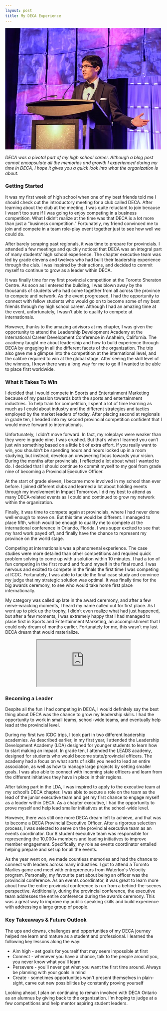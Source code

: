```yaml
---
layout: post
title: My DECA Experience
---
```


![](/images/banner-in.jpg)

*DECA was a pivotal part of my high school career. Although a blog post cannot encapsulate all the memories and growth I experienced during my time in DECA, I hope it gives you a quick look into what the organization is about.*

### Getting Started
It was my first week of high school when one of my best friends told me I should check out the introductory meeting for a club called DECA. After learning about the club at the meeting, I was quite reluctant to join because I wasn’t too sure if I was going to enjoy competing in a business competition. What I didn’t realize at the time was that DECA is a lot more than just a “business competition.” Fortunately, my friend convinced me to join and compete in a team role-play event together just to see how well we could do.

After barely scraping past regionals, it was time to prepare for provincials. I attended a few meetings and quickly noticed that DECA was an integral part of many students' high school experience. The chapter executive team was led by grade elevens and twelves who had built their leadership experience through the club. I was inspired by their actions, and decided to commit myself to continue to grow as a leader within DECA. 

<!--excerpt-->

It was finally time for my first provincial competition at the Toronto Sheraton Centre. As soon as I entered the building, I was blown away by the thousands of students who had come together from all across the province to compete and network. As the event progressed, I had the opportunity to connect with fellow students who would go on to become some of my best friends through my high school career. Although I had an amazing time at the event, unfortunately, I wasn’t able to qualify to compete at internationals. 

However, thanks to the amazing advisors at my chapter, I was given the opportunity to attend the Leadership Development Academy at the International Career Development Conference in Anaheim, California. The academy taught me about leadership and how to build experience through DECA by engaging in all the different facets of the organization. The trip also gave me a glimpse into the competition at the international level, and the calibre required to win at the global stage. After seeing the skill level of the winners, I knew there was a long way for me to go if I wanted to be able to place first worldwide.

### What It Takes To Win
I decided that I would compete in Sports and Entertainment Marketing because of my passion towards both the sports and entertainment industries. To help train for competition, I spent a lot of time learning as much as I could about industry and the different strategies and tactics employed by the market leaders of today. After placing second at regionals in grade ten, I headed into my second provincial competition confident that I would move forward to internationals. 

Unfortunately, I didn’t move forward. In fact, my roleplays were weaker than they were in grade nine. I was crushed. But that’s when I learned you can’t just win something based on a little bit of extra effort. If you really want to win, you shouldn’t be spending hours and hours locked up in a room studying, but instead, develop an unwavering focus towards your vision. During the months after provincials, I reflected a lot about what I wanted to do. I decided that I should continue to commit myself to my goal from grade nine of becoming a Provincial Executive Officer. 

At the start of grade eleven, I became more involved in my school than ever before. I joined different clubs and learned a lot about holding events through my involvement in Impact Tomorrow.  I did my best to attend as many DECA-related events as I could and continued to grow my network within the organization.

Finally, it was time to compete again at provincials, where I had never done well enough to move on. But this time would be different. I managed to place fifth, which would be enough to qualify me to compete at the international conference in Orlando, Florida. I was super excited to see that my hard work payed off, and finally have the chance to represent my province on the world stage.

Competing at internationals was a phenomenal experience. The case studies were more detailed than other competitions and required quick problem solving to come up with a solution within 10 minutes. I had a ton of fun competing in the first round and found myself in the final round. I was nervous and excited to compete in the finals the first time I was competing at ICDC. Fortunately, I was able to tackle the final case study and convince my judge that my strategic solution was optimal. It was finally time for the big awards ceremony, to see who would take home first place internationally. 

My category was called up late in the award ceremony, and after a few nerve-wracking moments, I heard my name called out for first place. As I went up to pick up the trophy, I didn’t even realize what had just happened, but after a few moments, I was extremely happy that I had managed to place first in Sports and Entertainment Marketing, an accomplishment that I could only dream of months earlier. Fortunately for me, this wasn’t my last DECA dream that would materialize. 
<center>
<iframe src="http://www.youtube.com/embed/loXPOB3yddQ?color=white&theme=light"></iframe>
</center>

### Becoming a Leader 
Despite all the fun I had competing in DECA, I would definitely say the best thing about DECA was the chance to grow my leadership skills. I had the opportunity to work in small teams, school-wide teams, and eventually help lead at the provincial level. 

During my first two ICDC trips, I took part in two different leadership academies. As described earlier, in my first year, I attended the Leadership Development Academy (LDA) designed for younger students to learn how to start making an impact. In grade ten, I attended the LEADS academy, designed for students who would become state/provincial officers. The academy had a focus on what sorts of skills you need to lead an entire association, as well as how to manage large projects by setting smaller goals. I was also able to connect with incoming state officers and learn from the different initiatives they have in place in their regions.

After taking part in the LDA, I was inspired to apply to the executive team at my school’s DECA chapter. I was able to secure a role on the team as the lead of the junior executive team and get my first chance to engage myself as a leader within DECA. As a chapter executive, I had the opportunity to prove myself and help lead smaller initiatives at the school-wide level. 

However, there was still one more DECA dream left to achieve, and that was to become a DECA Provincial Executive Officer. After a rigorous selection process, I was selected to serve on the provincial executive team as an events coordinator. Our 8 student executive team was responsible for representing the 10,000+ members and leading initiatives to improve member engagement. Specifically, my role as events coordinator entailed helping prepare and set up for all the events.

As the year went on, we made countless memories and had the chance to connect with leaders across many industries. I got to attend a Toronto Marlies game and meet with entrepreneurs from Waterloo's Velocity program. Personally, my favourite part about being an officer was the provincial conference. As an events coordinator, it was great to learn more about how the entire provincial conference is run from a behind-the-scenes perspective. Additionally, during the provincial conference, the executive team addresses the entire conference during the awards ceremony. This was a great way to improve my public speaking skills and build experience with addressing a large group of people. 


### Key Takeaways & Future Outlook
The ups and downs, challenges and opportunities of my DECA journey helped me learn and mature as a student and professional. I learned the following key lessons along the way:
- Aim high - set goals for yourself that may seem impossible at first
- Connect - whenever you have a chance, talk to the people around you, you never know what you'll learn
- Persevere - you'll never get what you want the first time around. Always be planning with your goals in mind
- Create - sometimes opportunities won't present themselves in plain-sight, carve out new possibilities by constantly proving yourself



Looking ahead, I plan on continuing to remain involved with DECA Ontario as an alumnus by giving back to the organization. I'm hoping to judge at a few competitions and help mentor aspiring student leaders.
